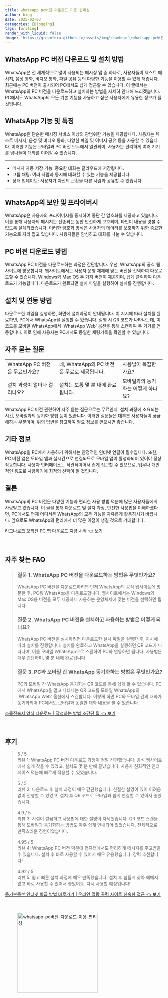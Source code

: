 ```yaml
---
title: whatsapp pc버전 다운로드 이용 편리성
author: bing
date: 2025-02-03
categories: [Blogging]
tags: [writing]
render_with_liquid: false
image: 'https://greenforu.github.io/assets/img/thumbnail/whatsapp-pc버전-다운로드-이용-편리성.webp'
---
```



<h2 id='WhatsApp_PC_버전_다운로드_및_설치_방법'>WhatsApp PC 버전 다운로드 및 설치 방법</h2>

<p>WhatsApp은 전 세계적으로 많이 사용되는 메시징 앱 중 하나로, 사용자들이 텍스트 메시지, 음성 통화, 비디오 통화, 파일 공유 등의 다양한 기능을 이용할 수 있게 해줍니다. 최근에는 PC 버전이 출시되어 PC에서도 쉽게 접근할 수 있습니다. 이 글에서는 WhatsApp의 PC 버전을 다운로드하고 설치하는 방법을 자세히 안내해 드리겠습니다. PC에서도 WhatsApp의 모든 기본 기능을 사용하고 싶은 사용자에게 유용한 정보가 될 것입니다.</p>

<h2 id='WhatsApp_기능_및_특징'>WhatsApp 기능 및 특징</h2>

<p>WhatsApp은 단순한 메시징 서비스 이상의 광범위한 기능을 제공합니다. 사용자는 텍스트 메시지, 음성 및 비디오 통화, 다양한 파일 및 이미지 공유 등을 사용할 수 있습니다. 이러한 기능은 모바일과 PC 버전 모두에서 일관되며, 사용자는 편리하게 여러 기기를 넘나들며 대화를 이어갈 수 있습니다.</p>

<hr />

<ul>
    <li>메시지 자동 저장 기능: 중요한 대화는 클라우드에 저장됩니다.</li>
    <li>그룹 채팅: 여러 사람과 동시에 대화할 수 있는 기능을 제공합니다.</li>
    <li>상태 업데이트: 사용자가 자신의 근황을 다른 사람과 공유할 수 있습니다.</li>
</ul>

<hr />

<h2 id='WhatsApp의_보안_및_프라이버시'>WhatsApp의 보안 및 프라이버시</h2>

<p>WhatsApp은 사용자의 프라이버시를 중시하여 종단 간 암호화를 제공하고 있습니다. 이를 통해 사용자의 메시지는 전송되는 동안 안전하게 보호되며, 타인이 내용을 엿볼 수 없도록 설계되었습니다. 이러한 암호화 방식은 사용자의 데이터를 보호하기 위한 중요한 기능으로 자리 잡고 있습니다. 사용자들은 안심하고 대화를 나눌 수 있습니다.</p>

<h2 id='PC_버전_다운로드_방법'>PC 버전 다운로드 방법</h2>

<p>WhatsApp PC 버전을 다운로드하는 과정은 간단합니다. 우선, WhatsApp의 공식 웹사이트에 방문합니다. 웹사이트에서는 사용자 운영 체제에 맞는 버전을 선택하여 다운로드할 수 있습니다. Windows와 Mac OS 두 가지 버전이 제공되며, 쉽게 클릭하여 다운로드가 가능합니다. 다운로드가 완료되면 설치 파일을 실행하여 설치를 진행합니다.</p>

<h2 id='설치 및_연동_방법'>설치 및 연동 방법</h2>

<p>다운로드한 파일을 실행하면, 화면에 설치과정이 안내됩니다. 이 지시에 따라 설치를 완료하면, PC에서 WhatsApp을 실행할 수 있습니다. 실행 시 QR 코드가 나타나는데, 이 코드를 모바일 WhatsApp에서 'WhatsApp Web' 옵션을 통해 스캔하여 두 기기를 연동합니다. 이로 인해 사용자는 PC에서도 동일한 채팅기록을 확인할 수 있습니다.</p>

<h2 id='자주_묻는_질문'>자주 묻는 질문</h2>

<table>
    <tr>
        <td>WhatsApp PC 버전은 무료인가요?</td>
        <td>네, WhatsApp의 PC 버전은 무료로 제공됩니다.</td>
        <td>사용법이 복잡한가요?</td>
    </tr>
    <tr>
        <td>설치 과정이 얼마나 걸리나요?</td>
        <td>설치는 보통 몇 분 내에 완료됩니다.</td>
        <td>모바일과의 동기화는 어떻게 하나요?</td>
    </tr>
</table>

<p>WhatsApp PC 버전 관련하여 자주 묻는 질문으로는 무료인지, 설치 과정에 소요되는 시간, 모바일과의 동기화 방법 등이 있습니다. 이러한 질문들은 대부분 사용자들이 궁금해하는 부분이며, 위의 답변을 참고하여 필요 정보를 얻으시면 좋습니다.</p>

<h2 id='기타_정보'>기타 정보</h2>

<p>WhatsApp을 PC에서 사용하기 위해서는 안정적인 인터넷 연결이 필수입니다. 또한, PC 버전 앱은 모바일 앱과 실시간으로 연결되므로 모바일 앱이 활성화되어 있어야 정상 작동합니다. 사용자 인터페이스는 직관적이어서 쉽게 접근할 수 있으므로, 업무나 개인적인 용도로 사용하기에 최적의 선택이 될 것입니다.</p>

<h2 id='결론'>결론</h2>

<p>WhatsApp의 PC 버전은 다양한 기능과 편리한 사용 방법 덕분에 많은 사용자들에게 사랑받고 있습니다. 이 글을 통해 다운로드 및 설치 과정, 안전한 사용법을 이해하셨다면, PC에서도 언제 어디서든 WhatsApp의 모든 기능을 자유롭게 활용하시기 바랍니다. 앞으로도 WhatsApp의 편리에서 더 많은 이점이 생길 것으로 기대합니다.</p>


<p><a class="click-button" title="라그나로크 오리진 PC 앱 다운로드 지금 시작" href="https://greenforu.github.io/posts/%EB%9D%BC%EA%B7%B8%EB%82%98%EB%A1%9C%ED%81%AC-%EC%98%A4%EB%A6%AC%EC%A7%84-PC-%EC%95%B1-%EB%8B%A4%EC%9A%B4%EB%A1%9C%EB%93%9C-%EC%A7%80%EA%B8%88-%EC%8B%9C%EC%9E%91/" rel="dofollow">라그나로크 오리진 PC 앱 다운로드 지금 시작 👈 보기</a></p><br>
<h2 id='자주_찾는_FAQ'>자주 찾는 FAQ</h2>
<div itemscope="" itemtype="https://schema.org/FAQPage"> 
<blockquote> 
<div itemscope="" itemprop="mainEntity" itemtype="https://schema.org/Question"> 
<h3 itemprop="name">질문 1. WhatsApp PC 버전을 다운로드하는 방법은 무엇인가요?</h3> 
<div itemscope="" itemprop="acceptedAnswer" itemtype="https://schema.org/Answer"> 
<span itemprop="text"> 
<p>WhatsApp PC 버전을 다운로드하려면 먼저 WhatsApp의 공식 웹사이트에 방문한 후, PC용 WhatsApp을 다운로드합니다. 웹사이트에서는 Windows와 Mac OS용 버전을 모두 제공하니 사용하는 운영체제에 맞는 버전을 선택하면 됩니다.</p> 
</span> 
</div> 
</div> 
<div itemscope="" itemprop="mainEntity" itemtype="https://schema.org/Question"> 
<h3 itemprop="name">질문 2. WhatsApp PC 버전을 설치하고 사용하는 방법은 어떻게 되나요?</h3> 
<div itemscope="" itemprop="acceptedAnswer" itemtype="https://schema.org/Answer"> 
<span itemprop="text"> 
<p>WhatsApp PC 버전을 설치하려면 다운로드한 설치 파일을 실행한 후, 지시에 따라 설치를 진행합니다. 설치를 완료하고 WhatsApp을 실행하면 QR 코드가 나타나며, 이를 모바일 WhatsApp으로 스캔하여 PC와 연동하면 됩니다. 사용법은 매우 간단하며, 몇 분 내에 완료됩니다.</p> 
</span> 
</div> 
</div> 
<div itemscope="" itemprop="mainEntity" itemtype="https://schema.org/Question"> 
<h3 itemprop="name">질문 3. PC와 모바일 간 WhatsApp 동기화하는 방법은 무엇인가요?</h3> 
<div itemscope="" itemprop="acceptedAnswer" itemtype="https://schema.org/Answer"> 
<span itemprop="text"> 
<p>PC와 모바일 간 WhatsApp 동기화는 QR 코드를 통해 쉽게 할 수 있습니다. PC에서 WhatsApp을 열고 나타나는 QR 코드를 모바일 WhatsApp의 'WhatsApp Web' 옵션에서 스캔합니다. 이렇게 하면 PC와 모바일 간의 대화가 동기화되어 PC에서도 모바일과 동일한 대화 내용을 볼 수 있습니다.</p> 
</span> 
</div> 
</div> 
</blockquote> 
</div>
<p><a class="click-button" title="소득진술서 양식 다운로드 | 작성하는 방법 초간단 팁" href="https://greenforu.github.io/posts/%EC%86%8C%EB%93%9D%EC%A7%84%EC%88%A0%EC%84%9C-%EC%96%91%EC%8B%9D-%EB%8B%A4%EC%9A%B4%EB%A1%9C%EB%93%9C-%EC%9E%91%EC%84%B1%ED%95%98%EB%8A%94-%EB%B0%A9%EB%B2%95-%EC%B4%88%EA%B0%84%EB%8B%A8-%ED%8C%81/" rel="dofollow">소득진술서 양식 다운로드 | 작성하는 방법 초간단 팁 👈 보기</a></p><br>
<h2 id='후기'>후기</h2>
<div itemscope itemtype="https://schema.org/Product">
  <blockquote>
  <div itemprop="review" itemscope itemtype="https://schema.org/Review">
      <div itemprop="reviewRating" itemscope itemtype="https://schema.org/Rating"> <span itemprop="ratingValue">5</span> / <span itemprop="bestRating">5</span> </div>
      <span itemprop="reviewBody">리뷰 1: WhatsApp PC 버전 다운로드 과정이 정말 간편했습니다. 공식 웹사이트에서 쉽게 찾을 수 있었고, 설치도 몇 분 만에 끝났습니다. 사용자 친화적인 인터페이스 덕분에 빠르게 적응할 수 있었습니다.</span>
  </div>
  <br>
  <div itemprop="review" itemscope itemtype="https://schema.org/Review">
      <div itemprop="reviewRating" itemscope itemtype="https://schema.org/Rating"> <span itemprop="ratingValue">5</span> / <span itemprop="bestRating">5</span> </div>
      <span itemprop="reviewBody">리뷰 2: 다운로드 후 설치 과정이 매우 간단했습니다. 친절한 설명이 있어 어려움 없이 진행할 수 있었고, 설치 후 QR 코드로 모바일과 쉽게 연결할 수 있어서 좋았습니다.</span>
  </div>
  <br>
  <div itemprop="review" itemscope itemtype="https://schema.org/Review">
      <div itemprop="reviewRating" itemscope itemtype="https://schema.org/Rating"> <span itemprop="ratingValue">4.9</span> / <span itemprop="bestRating">5</span> </div>
      <span itemprop="reviewBody">리뷰 3: 시설이 깔끔하고 사용법에 대한 설명이 자세했습니다. QR 코드 스캔을 통해 모바일과 동기화하는 방법도 아주 쉽게 안내되어 있었습니다. 전체적으로 만족스러운 경험이었습니다.</span>
  </div>
  <br>
  <div itemprop="review" itemscope itemtype="https://schema.org/Review">
      <div itemprop="reviewRating" itemscope itemtype="https://schema.org/Rating"> <span itemprop="ratingValue">4.95</span> / <span itemprop="bestRating">5</span> </div>
      <span itemprop="reviewBody">리뷰 4: WhatsApp PC 버전 덕분에 컴퓨터에서도 편리하게 메시지를 주고받을 수 있습니다. 설치 후 바로 사용할 수 있어서 매우 유용했습니다. 강력 추천합니다!</span>
  </div>
  <br>
  <div itemprop="review" itemscope itemtype="https://schema.org/Review">
      <div itemprop="reviewRating" itemscope itemtype="https://schema.org/Rating"> <span itemprop="ratingValue">4.92</span> / <span itemprop="bestRating">5</span> </div>
      <span itemprop="reviewBody">리뷰 5: 쉽고 빠른 설치 과정에 매우 만족했습니다. 설치 후 힘들게 찾아 헤매지 않고 바로 사용할 수 있어서 좋았어요. 다시 사용할 예정입니다!</span>
  </div>
  </blockquote>
</div>
<p><a class="click-button" title="등기부등본 인터넷 발급 방법 바로가기 | 온라인 열람 출력 사이트 신속한 접근" href="https://greenforu.github.io/posts/%EB%93%B1%EA%B8%B0%EB%B6%80%EB%93%B1%EB%B3%B8-%EC%9D%B8%ED%84%B0%EB%84%B7-%EB%B0%9C%EA%B8%89-%EB%B0%A9%EB%B2%95-%EB%B0%94%EB%A1%9C%EA%B0%80%EA%B8%B0-%EC%98%A8%EB%9D%BC%EC%9D%B8-%EC%97%B4%EB%9E%8C-%EC%B6%9C%EB%A0%A5-%EC%82%AC%EC%9D%B4%ED%8A%B8-%EC%8B%A0%EC%86%8D%ED%95%9C-%EC%A0%91%EA%B7%BC/" rel="dofollow">등기부등본 인터넷 발급 방법 바로가기 | 온라인 열람 출력 사이트 신속한 접근 👈 보기</a></p><br>
<figure class="image"><img src="https://greenforu.github.io/assets/img/thumbnail/whatsapp-pc버전-다운로드-이용-편리성.webp" alt="whatsapp-pc버전-다운로드-이용-편리성" width="256" height="256"></figure>
